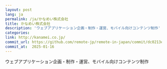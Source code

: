```yaml
---
layout: post
lang: ja
permalink: /ja/かなめい株式会社
title: かなめい株式会社
description: 'ウェブアプリケーション企画・制作・運営、モバイル向けコンテンツ制作'
categories: 
link: http://kanamei.co.jp/
commit_url: https://github.com/remote-jp/remote-in-japan/commit/dc0213e5d3bf547e1dd7b4da3b612a689016ef3e
commit_at:  2025-01-16
---
```


<p>ウェブアプリケーション企画・制作・運営、モバイル向けコンテンツ制作</p>
